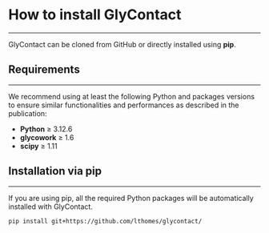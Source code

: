 # How to install GlyContact
---
GlyContact can be cloned from GitHub or directly installed using **pip**.



## **Requirements**
---
We recommend using at least the following Python and packages versions to ensure similar functionalities and performances as described in the publication: 

- **Python** ≥ 3.12.6 
- **glycowork** ≥ 1.6 
- **scipy** ≥ 1.11


## **Installation via pip**
---
If you are using pip, all the required Python packages will be automatically installed with GlyContact.

```bash
pip install git+https://github.com/lthomes/glycontact/
```

